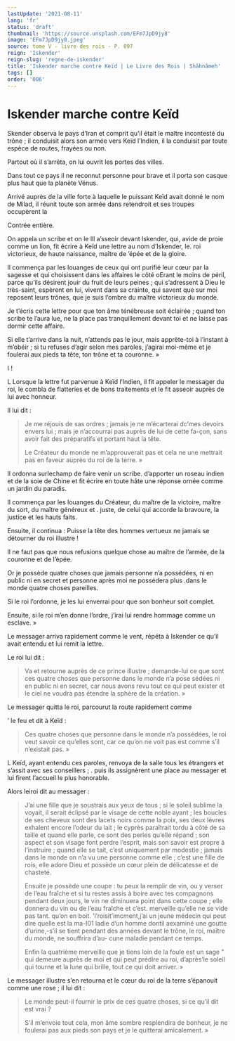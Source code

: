 ```yaml
---
lastUpdate: '2021-08-11'
lang: 'fr'
status: 'draft'
thumbnail: 'https://source.unsplash.com/EFm7JpD9jy8'
image: 'EFm7JpD9jy8.jpeg'
source: tome V - livre des rois - P. 097
reign: 'Iskender'
reign-slug: 'regne-de-iskender'
title: 'Iskender marche contre Keïd | Le Livre des Rois | Shâhnâmeh'
tags: []
order: '006'
---
```


<!-- LTeX: language=fr -->

# Iskender marche contre Keïd

Skender observa le pays d’Iran et comprit qu’il était le maître incontesté du trône ; il conduisit alors son armée vers Keïd l’lndien, il la conduisit par toute espèce de routes, frayées ou non.

Partout où il s’arrêta, on lui ouvrit les portes des villes.

Dans tout ce pays il ne reconnut personne pour brave et il porta son casque plus haut que la planète Vénus.

Arrivé auprès de la ville forte à laquelle le puissant Keïd avait donné le nom de Milad, il réunit toute son armée dans retendroit et ses troupes occupèrent la

Contrée entière.

On appela un scribe et on le lll a’sseoir devant lskender, qui, avide de proie comme un lion, fit écrire à Keïd une lettre au nom d’Iskender, le. roi victorieux, de haute naissance, maître de
’épée et de la gloire.

Il commença par les louanges de ceux qui ont purifié leur cœur par la sagesse et qui choisissent dans les affaires le côté oErant le moins de péril, parce qu’ils désirent jouir du fruit de leurs peines ; qui s’adressent à Dieu le très-saint, espèrent en lui, vivent dans sa crainte, qui savent que sur moi reposent leurs trônes, que je suis l’ombre du maître victorieux du monde.

Je t’écris cette lettre pour que ton âme ténébreuse soit éclairée ; quand ton scribe te l’aura lue, ne la place pas tranquillement devant toi et ne laisse pas dormir cette affaire.

Si elle t’arrive dans la nuit, n’attends pas le jour, mais apprête-toi à l’instant à m’obéir ; si tu refuses d’agir selon mes paroles, j’agirai moi-même et je foulerai aux pieds ta tête, ton trône et ta couronne. »

I !

L Lorsque la lettre fut parvenue à Keïd l’lndien, il fit appeler le messager du roi, le combla de flatteries et de bons traitements et le fit asseoir auprès de lui avec honneur.

Il lui dit :

> Je me réjouis de sas ordres ; jamais je ne m’écarterai dc’mes devoirs envers lui ; mais je n’accourrai pas auprès de lui de cette fa-çon, sans avoir fait des préparatifs et portant haut la tête.
>
> Le Créateur du monde ne m’approuverait pas et cela ne une mettrait pas en faveur auprès du roi de la terre. »

Il ordonna surIechamp de faire venir un scribe. d’apporter un roseau indien et de la soie de Chine et fit écrire en toute hâte une réponse ornée comme un jardin du paradis.

Il commença par les louanges du Créateur, du maître de la victoire, maître du sort, du maître généreux et .
juste, de celui qui accorde la bravoure, la justice et les hauts faits.

Ensuite, il continua : Puisse la tête des hommes vertueux ne jamais se détourner du roi illustre !

Il ne faut pas que nous refusions quelque chose au maître de l’armée, de la couronne et de l’épée.

Or je possède quatre choses que jamais personne n’a possédées, ni en public ni en secret et personne après moi ne possédera plus .dans le monde quatre choses pareilles.

Si le roi l’ordonne, je les lui enverrai pour que son bonheur soit complet.

Ensuite, si le roi m’en donne l’ordre, j’irai lui rendre hommage comme un esclave. »

Le messager arriva rapidement comme le vent, répéta à Iskender ce qu’il avait entendu et lui remit la lettre.

Le roi lui dit :

> Va et retourne auprès de ce prince illustre ; demande-lui ce que sont ces quatre choses que personne dans le monde n’a pose sédées ni en public ni en secret, car nous avons revu tout ce qui peut exister et le ciel ne voudra pas étendre la sphère de la création. »

Le messager quitta le roi, parcourut la route rapidement comme

’
le feu et dit à Keïd :

> Ces quatre choses que personne dans le monde n’a possédées, le roi veut savoir ce qu’elles sont, car ce qu’on ne voit pas est comme s’il n’existait pas. »

L Keïd, ayant entendu ces paroles, renvoya de la salle tous les étrangers et s’assit avec ses conseillers ;
. puis ils assignèrent une place au messager et lui firent l’accueil le plus honorable.

Alors leiroi dit au messager :

> J’ai une fille que je soustrais aux yeux de tous ; si le soleil sublime la voyait, il serait éclipsé par le visage de cette noble ayant ; les boucles de ses cheveux sont des lacets noirs comme la poix, ses deux lèvres exhalent encore l’odeur du lait ; le cyprès paraîtrait tordu à côté de sa taille et quand elle parle, ce sont des perles qu’elle répand ; son aspect et son visage font perdre l’esprit, mais son savoir est propre à l’instruire ; quand elle se tait, c’est uniquement par modestie ; jamais dans le monde on n’a vu une personne comme elle ; c’est une fille de rois, elle adore Dieu et possède un cœur plein de délicatesse et de chasteté.
>
> Ensuite je possède une coupe : tu peux la remplir de vin, ou y verser de l’eau fraîche et si tu restes assis à boire avec tes compagnons pendant deux jours, le vin ne diminuera point dans cette coupe ; elle donnera du vin ou de l’eau fraîche et c’est. merveille qu’elle ne se vide pas tant. qu’on en boit. ’l’roisit’imcment,j’ai un jeune médecin qui peut dire quelle est la ma-I01 ladie d’un homme dontil aexaminé une goutte d’urine,-s’il se tient pendant des années devant le trône, le roi, maître du monde, ne souffrira d’au-
cune maladie pendant ce temps.
>
> Enfin la quatrième merveille que je tiens loin de la foule est un sage
" qui demeure auprès de moi et qui peut prédire au roi, d’après’le soleil qui tourne et la lune qui brille, tout ce qui doit arriver. »

Le messager illustre s’en retourna et le cœur du roi de la terre s’épanouit comme une rose ; il lui dit :

> Le monde peut-il fournir le prix de ces quatre choses, si ce qu’il dit est vrai ?
>
> S’il m’envoie tout cela, mon âme sombre resplendira de bonheur, je ne foulerai pas aux pieds son pays et je le quitterai amicalement. »

